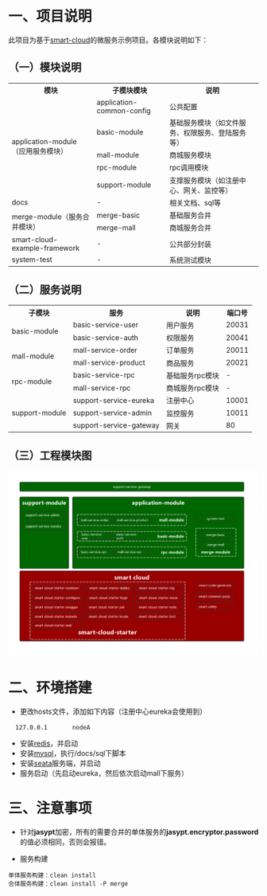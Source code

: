 # 一、项目说明
此项目为基于[smart-cloud](https://github.com/smart-cloud/smart-cloud)的微服务示例项目。各模块说明如下：
## （一）模块说明
<table>
 	<tr>
 		<th>模块</th>
 		<th>子模块模块</th>
 		<th>说明</th>
 	</tr>
 	<tr>
 		<td rowspan=5>application-module（应用服务模块）</td>
 		<td>application-common-config</td>
 		<td>公共配置</td>
 	</tr>
 	<tr>
 		<td>basic-module</td>
 		<td>基础服务模块（如文件服务、权限服务、登陆服务等）</td>
 	</tr>
 	<tr>
 		<td>mall-module</td>
 		<td>商城服务模块</td>
 	</tr>
 	<tr>
 		<td>rpc-module</td>
 		<td>rpc调用模块</td>
 	</tr>
 	<tr>
 		<td>support-module</td>
 		<td>支撑服务模块（如注册中心、网关、监控等）</td>
 	</tr>
 	<tr>
 		<td>docs</td>
 		<td>-</td>
 		<td>相关文档、sql等</td>
 	</tr>
 	<tr>
 		<td rowspan=2>merge-module（服务合并模块）</td>
 		<td>merge-basic</td>
 		<td>基础服务合并</td>
 	</tr>
 	<tr>
 		<td>merge-mall</td>
 		<td>商城服务合并</td>
 	</tr>
 	<tr>
 		<td>smart-cloud-example-framework</td>
 		<td>-</td>
 		<td>公共部分封装</td>
 	</tr>
 	<tr>
 		<td>system-test</td>
 		<td>-</td>
 		<td>系统测试模块</td>
 	</tr>
</table>

## （二）服务说明
 <table>
 	<tr>
 		<th>子模块</th>
 		<th>服务</th>
 		<th>说明</th>
 		<th>端口号</th>
 	</tr>
 	<tr>
 		<td rowspan=2>basic-module</td>
 		<td>basic-service-user</td>
 		<td>用户服务</td>
 		<td>20031</td>
 	</tr>
 	<tr>
 		<td>basic-service-auth</td>
 		<td>权限服务</td>
 		<td>20041</td>
 	</tr>
 	<tr>
 		<td rowspan=2>mall-module</td>
 		<td>mall-service-order</td>
		<td>订单服务</td>
 		<td>20011</td>
 	</tr>
 	<tr>
 		<td>mall-service-product</td>
 		<td>商品服务</td>
 		<td>20021</td>
 	</tr>
 	<tr>
 		<td rowspan=2>rpc-module</td>
 		<td>basic-service-rpc</td>
 		<td>基础服务rpc模块</td>
 		<td>-</td>
 	</tr>
 	<tr>
 		<td>mall-service-rpc</td>
 		<td>商城服务rpc模块</td>
 		<td>-</td>
 	</tr>
 	<tr>
 		<td rowspan=3>support-module</td>
 		<td>support-service-eureka</td>
 		<td>注册中心</td>
 		<td>10001</td>
 	</tr>
 	<tr>
 		<td>support-service-admin</td>
 		<td>监控服务</td>
 		<td>10011</td>
 	</tr>
 	<tr>
 		<td>support-service-gateway</td>
 		<td>网关</td>
 		<td>80</td>
 	</tr>
</table>

## （三）工程模块图
![](docs/images/smart_cloud.png)
# 二、环境搭建
- 更改hosts文件，添加如下内容（注册中心eureka会使用到）
```
  127.0.0.1       nodeA
```

- 安装[redis](https://github.com/microsoftarchive/redis/releases)，并启动
- 安装[mysql](https://www.mysql.com/downloads/)，执行/docs/sql下脚本
- 安装[seata](https://github.com/seata/seata/releases)服务端，并启动
- 服务启动（先启动eureka，然后依次启动mall下服务）

# 三、注意事项
- 针对**jasypt**加密，所有的需要合并的单体服务的**jasypt.encryptor.password**的值必须相同，否则会报错。

- 服务构建
```
单体服务构建：clean install
合体服务构建：clean install -P merge
```